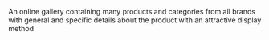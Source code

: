 An online gallery containing many products and categories from all brands with general and specific details about the product with an attractive display method



